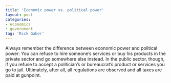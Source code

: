 ```yaml
---
title: 'Economic power vs. political power'
layout: post
categories:
- economics
- government
tag: 'Rick Gaber'
---
```


Always remember the difference between economic power and political power: You can refuse to hire someone’s services or buy his products in the private sector and go somewhere else instead. In the public sector, though, if you refuse to accept a politician’s or bureaucrat’s product or services you go to jail. Ultimately, after all, all regulations are observed and all taxes are paid at gunpoint.